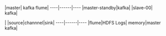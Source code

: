 |master| kafka flume|
----|------|----
|master-standby|kafka|
|slave-00| kafka|

| |source|channnel|sink|
----|------|----
|flume|HDFS Logs| memory|master kafka|
